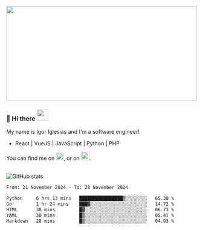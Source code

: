 <img src="https://c.tenor.com/KjVxfRrrncUAAAAd/matrix.gif" width="100%" height="250px">

### 🔭 Hi there <img src="https://raw.githubusercontent.com/MartinHeinz/MartinHeinz/master/wave.gif" width="30px">


My name is Igor Iglesias and I'm a software engineer!
<br>

<ul>
  <li> React | VueJS | JavaScript | Python | PHP </li>
</ul>
You can find me on <a href="https://twitter.com/IgorIglesias5"><img src="https://i.imgur.com/JLLlB5S.png" width="20px"></a>, or on <a href="https://www.linkedin.com/in/igor-iglesias-62478428/"><img src="https://i.imgur.com/PXyIkWx.png" width="22px"></a>.

<br>
<br>

![GitHub stats](https://github-readme-stats.vercel.app/api?username=igoiglesias&show_icons=true&count_private=true&theme=chartreuse-dark&hide_title=true)

<!--START_SECTION:waka-->

```txt
From: 21 November 2024 - To: 28 November 2024

Python     6 hrs 13 mins   ████████████████▒░░░░░░░░   65.30 %
Go         1 hr 24 mins    ███▓░░░░░░░░░░░░░░░░░░░░░   14.72 %
HTML       38 mins         █▓░░░░░░░░░░░░░░░░░░░░░░░   06.73 %
YAML       30 mins         █▒░░░░░░░░░░░░░░░░░░░░░░░   05.41 %
Markdown   28 mins         █▒░░░░░░░░░░░░░░░░░░░░░░░   04.93 %
```

<!--END_SECTION:waka-->
